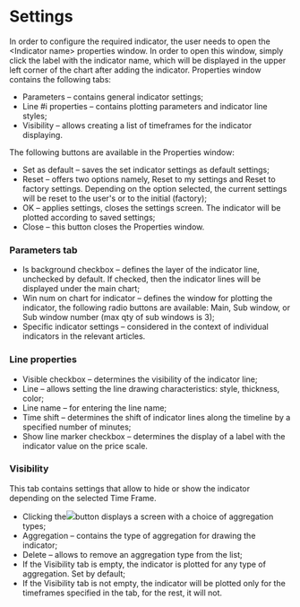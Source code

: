 # Settings

In order to configure the required indicator, the user needs to open the &lt;Indicator name&gt; properties window. In order to open this window, simply click the label with the indicator name, which will be displayed in the upper left corner of the chart after adding the indicator. Properties window contains the following tabs:

* Parameters – contains general indicator settings;
* Line \#i properties – contains plotting parameters and indicator line styles;
* Visibility – allows creating a list of timeframes for the indicator displaying.

The following buttons are available in the Properties window:

* Set as default – saves the set indicator settings as default settings;
* Reset – offers two options namely, Reset to my settings and Reset to factory settings. Depending on the option selected, the current settings will be reset to the user's or to the initial \(factory\);
* OK – applies settings, closes the settings screen. The indicator will be plotted according to saved settings;
* Close – this button closes the Properties window.

### Parameters tab

* Is background checkbox – defines the layer of the indicator line, unchecked by default. If checked, then the indicator lines will be displayed under the main chart;
* Win num on chart for indicator – defines the window for plotting the indicator, the following radio buttons are available: Main, Sub window, or Sub window number \(max qty of sub windows is 3\);
* Specific indicator settings – considered in the context of individual indicators in the relevant articles.

### Line properties

* Visible checkbox – determines the visibility of the indicator line;
* Line – allows setting the line drawing characteristics: style, thickness, color;
* Line name – for entering the line name;
* Time shift – determines the shift of indicator lines along the timeline by a specified number of minutes;
* Show line marker checkbox – determines the display of a label with the indicator value on the price scale.

### Visibility

This tab contains settings that allow to hide or show the indicator depending on the selected Time Frame.

* Clicking the![](https://lh4.googleusercontent.com/PsWyfpBfsl32BT91_lucc6AdiR17SmY7TW1ByQjkLo-14dAHN_rYiHowcFY9gcYzD2CtTQ4T95pFb8Qp30eKYArlXRpm48axJcaOWnNPi_5TZy5FCv3Sna0JakfvhU8HFOHSiKAu)button displays a screen with a choice of aggregation types;
* Aggregation – contains the type of aggregation for drawing the indicator;
* Delete – allows to remove an aggregation type from the list;
* If the Visibility tab is empty, the indicator is plotted for any type of aggregation. Set by default;
* If the Visibility tab is not empty, the indicator will be plotted only for the timeframes specified in the tab, for the rest, it will not.



